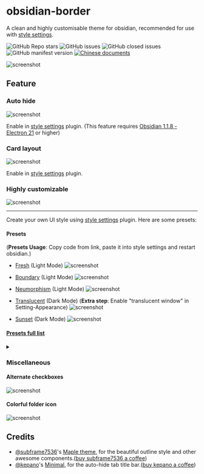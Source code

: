 # obsidian-border

A clean and highly customisable theme for obsidian, recommended for use with [style settings](https://github.com/mgmeyers/obsidian-style-settings).

![GitHub Repo stars](https://img.shields.io/github/stars/Akifyss/obsidian-border?color=%23eac54f&style=flat-square) ![GitHub issues](https://img.shields.io/github/issues/Akifyss/obsidian-border?color=%232da44e&style=flat-square) ![GitHub closed issues](https://img.shields.io/github/issues-closed/Akifyss/obsidian-border?color=%238250df&style=flat-square) ![GitHub manifest version](https://img.shields.io/github/manifest-json/v/Akifyss/obsidian-border?style=flat-square) [![Chinese documents](https://img.shields.io/badge/Doc-%E4%B8%AD%E6%96%87-critical?style=flat-square)](https://github.com/Akifyss/obsidian-border/blob/main/README.zh.md)

![screenshot](cover-lg.png)

## Feature

### Auto hide

![screenshot](img/screenshot.gif)

Enable in [style settings](https://github.com/mgmeyers/obsidian-style-settings) plugin.
(This feature requires [Obsidian 1.1.8 - Electron 21](https://github.com/obsidianmd/obsidian-releases/releases/tag/v1.1.8-E21) or higher)

### Card layout

![screenshot](img/card.png)

Enable in [style settings](https://github.com/mgmeyers/obsidian-style-settings) plugin.

### Highly customizable

![screenshot](img/screenshot-1.png)

---

Create your own UI style using [style settings](https://github.com/mgmeyers/obsidian-style-settings) plugin. Here are some presets:

#### Presets

(**Presets Usage**: Copy code from link, paste it into style settings and restart obsidian.)

+ [Fresh](https://github.com/Akifyss/obsidian-border/blob/main/presets/Fresh.json) (Light Mode)
![screenshot](img/Fresh.png)

+ [Boundary](https://github.com/Akifyss/obsidian-border/blob/main/presets/Boundary.json) (Light Mode)
![screenshot](img/Boundary.png)

+ [Neumorphism](https://github.com/Akifyss/obsidian-border/blob/main/presets/Neumorphism.json) (Light Mode)
![screenshot](img/Neumorphism.png)

+ [Translucent](https://github.com/Akifyss/obsidian-border/blob/main/presets/Translucent.json) (Dark Mode)
(**Extra step**: Enable "translucent window" in Setting-Appearance)
![screenshot](img/Translucent.png)

+ [Sunset](https://github.com/Akifyss/obsidian-border/blob/main/presets/Sunset.json) (Dark Mode)
![screenshot](img/Sunset.png)

#### [Presets full list](https://github.com/Akifyss/obsidian-border/blob/main/presets.md)

<details>
<summary></summary>
<ul>
<li><a href="https://github.com/Akifyss/obsidian-border/blob/main/presets/Side.json">Side</a> (Light Mode)</li>
<img src="img/Side.png">
<li><a href="https://github.com/Akifyss/obsidian-border/blob/main/presets/Paper-like.json">Paper-like</a> (Light Mode)</li>
<img src="img/Paper-like.png">
<li><a href="https://github.com/Akifyss/obsidian-border/blob/main/presets/Glassmorphism.json">Glassmorphism</a> (Dark Mode)</li>
<img src="img/Glassmorphism.png">
<li><a href="https://github.com/Akifyss/obsidian-border/blob/main/presets/Lightup.json">Lightup</a> (Dark Mode)</li>
<img src="img/Lightup.png">
<li><a href="https://github.com/Akifyss/obsidian-border/blob/main/presets/Mint.json">Mint</a> (Light Mode)</li>
<img src="img/Mint.png">
<li><a href="https://github.com/Akifyss/obsidian-border/blob/main/presets/Silver.json">Silver</a> (Light Mode)</li>
<img src="img/Silver.gif">
<li>WIP...</li>
</ul>
</details>

### Miscellaneous

#### Alternate checkboxes

![screenshot](img/Checkboxes.png)

#### Colorful folder icon

![screenshot](img/colorful-icon.png)

## Credits

+ [@subframe7536](https://github.com/subframe7536)'s [Maple theme](https://github.com/subframe7536/obsidian-theme-maple), for the beautiful outline style and other awesome components.([buy subframe7536 a coffee](https://www.buymeacoffee.com/subframe753))
+ [@kepano](https://github.com/kepano)'s [Minimal](https://github.com/kepano/obsidian-minimal), for the auto-hide tab title bar.([buy kepano a coffee](https://www.buymeacoffee.com/kepano))
